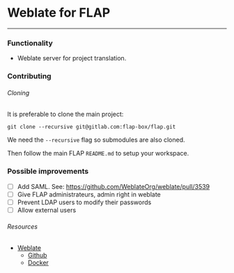 # Weblate for FLAP

---

### Functionality

-   Weblate server for project translation.

### Contributing

###### Cloning

It is preferable to clone the main project:

`git clone --recursive git@gitlab.com:flap-box/flap.git`

We need the `--recursive` flag so submodules are also cloned.

Then follow the main FLAP `README.md` to setup your workspace.

### Possible improvements

-   [ ] Add SAML. See: https://github.com/WeblateOrg/weblate/pull/3539
-   [ ] Give FLAP administrateurs, admin right in weblate
-   [ ] Prevent LDAP users to modify their passwords
-   [ ] Allow external users

###### Resources

-   [Weblate](https://weblate.org)
    -   [Github](https://github.com/WeblateOrg/weblate)
    -   [Docker](https://hub.docker.com/r/weblate/weblate)
